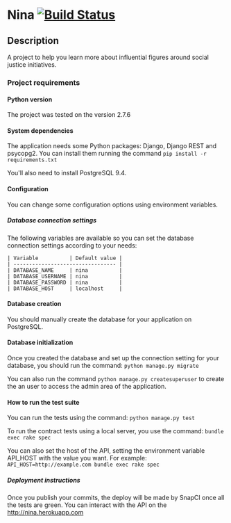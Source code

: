 Nina [![Build Status](https://snap-ci.com/NinaDaPraia/Nina/branch/master/build_image)](https://snap-ci.com/NinaDaPraia/Nina/branch/master)
===

## Description

A project to help you learn more about influential figures around social justice initiatives.

### Project requirements

#### Python version
  
  The project was tested on the version 2.7.6

#### System dependencies
  
  The application needs some Python packages: Django, Django REST and psycopg2.
  You can install them running the command ```pip install -r requirements.txt```

  You'll also need to install PostgreSQL 9.4.

#### Configuration
  
  You can change some configuration options using environment variables.

##### Database connection settings
    
  The following variables are available so you can set the database connection settings according to your needs:

    | Variable          | Default value |
    | --------------------------------- |
    | DATABASE_NAME     | nina          |
    | DATABASE_USERNAME | nina          |
    | DATABASE_PASSWORD | nina          |
    | DATABASE_HOST     | localhost     |

#### Database creation
  
  You should manually create the database for your application on PostgreSQL.

#### Database initialization

  Once you created the database and set up the connection setting for your database, you should run the command:
  ```python manage.py migrate```

  You can also run the command ```python manage.py createsuperuser``` to create the an user to access the admin area of the application.

#### How to run the test suite
  You can run the tests using the command:
  ```python manage.py test```

  To run the contract tests using a local server, you use the command:
  ```bundle exec rake spec```

  You can also set the host of the API, setting the environment variable API_HOST with the value you want. For example:
  ```API_HOST=http://example.com bundle exec rake spec```

##### Deployment instructions
  Once you publish your commits, the deploy will be made by SnapCI once all the tests are green. You can interact with the API on the http://nina.herokuapp.com

